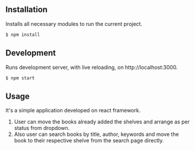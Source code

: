 ## Installation

Installs all necessary modules to run the current project.

```bash
$ npm install
```


## Development

Runs development server, with live reloading, on http://localhost:3000.

```bash
$ npm start
```


## Usage

It's a simple application developed on react framework.

1. User can move the books already added the shelves and arrange as per status from dropdown.
2. Also user can search books by title, author, keywords and move the book to their respective shelve from the search page directly.
